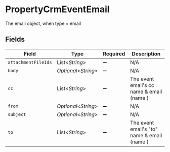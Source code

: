 # PropertyCrmEventEmail

The email object, when type = email


## Fields

| Field                                       | Type                                        | Required                                    | Description                                 |
| ------------------------------------------- | ------------------------------------------- | ------------------------------------------- | ------------------------------------------- |
| `attachmentFileIds`                         | List\<*String*>                             | :heavy_minus_sign:                          | N/A                                         |
| `body`                                      | *Optional\<String>*                         | :heavy_minus_sign:                          | N/A                                         |
| `cc`                                        | List\<*String*>                             | :heavy_minus_sign:                          | The event email's cc name & email (name )   |
| `from`                                      | *Optional\<String>*                         | :heavy_minus_sign:                          | N/A                                         |
| `subject`                                   | *Optional\<String>*                         | :heavy_minus_sign:                          | N/A                                         |
| `to`                                        | List\<*String*>                             | :heavy_minus_sign:                          | The event email's "to" name & email (name ) |